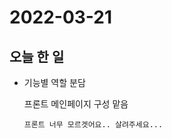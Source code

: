 # 2022-03-21

## 오늘 한 일 

- 기능별 역할 분담

  프론트 메인페이지 구성 맡음

  ```
  프론트 너무 모르겟어요.. 살려주세요...
  ```

  

